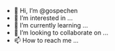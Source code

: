 - 👋 Hi, I’m @gospechen
- 👀 I’m interested in ...
- 🌱 I’m currently learning ...
- 💞️ I’m looking to collaborate on ...
- 📫 How to reach me ...

<!---
gospechen/gospechen is a ✨ special ✨ repository because its `README.md` (this file) appears on your GitHub profile.
You can click the Preview link to take a look at your changes.
--->
